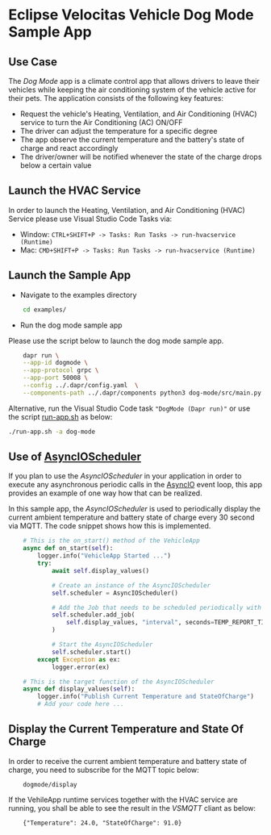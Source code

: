 # Eclipse Velocitas Vehicle Dog Mode Sample App

## Use Case

The *Dog Mode* app is a climate control app that allows drivers to leave their vehicles while keeping the air conditioning system of the vehicle active for their pets.
The application consists of  the following key features:

* Request the vehicle's Heating, Ventilation, and Air Conditioning (HVAC) service to turn the Air Conditioning (AC) ON/OFF
* The driver can adjust the temperature for a specific degree
* The app observe the current temperature and the battery's state of charge and react accordingly
* The driver/owner will be notified whenever the state of the charge drops below a certain value

## Launch the HVAC Service
In order to launch the Heating, Ventilation, and Air Conditioning (HVAC) Service please use Visual Studio Code Tasks via:
- Window: `CTRL+SHIFT+P -> Tasks: Run Tasks -> run-hvacservice (Runtime)`
- Mac: `CMD+SHIFT+P -> Tasks: Run Tasks -> run-hvacservice (Runtime)`

## Launch the Sample App
* Navigate to the examples directory
```bash
    cd examples/
```

* Run the dog mode sample app

Please use the script below to launch the dog mode sample app.

```bash
    dapr run \
    --app-id dogmode \
    --app-protocol grpc \
    --app-port 50008 \
    --config ../.dapr/config.yaml  \
    --components-path ../.dapr/components python3 dog-mode/src/main.py
```

Alternative, run the Visual Studio Code task `"DogMode (Dapr run)"` or use the script [run-app.sh](./../run-app.sh) as below:
```bash
./run-app.sh -a dog-mode
```

## Use of [AsyncIOScheduler](https://apscheduler.readthedocs.io/en/3.x/modules/schedulers/asyncio.html)

If you plan to use the *AsyncIOScheduler* in your application in order to execute any asynchronous periodic calls in the [AsyncIO](https://docs.python.org/3/library/asyncio.html) event loop, this app provides an example of one way how that can be realized.

In this sample app, the *AsyncIOScheduler* is used to periodically display the current ambient temperature and battery state of charge every 30 second via MQTT. The code snippet shows how this is implemented.

```python
    # This is the on_start() method of the VehicleApp
    async def on_start(self):
        logger.info("VehicleApp Started ...")
        try:
            await self.display_values()

            # Create an instance of the AsyncIOScheduler
            self.scheduler = AsyncIOScheduler()

            # Add the Job that needs to be scheduled periodically with a reference to the target function.
            self.scheduler.add_job(
                self.display_values, "interval", seconds=TEMP_REPORT_TIMEOUT
            )

            # Start the AsyncIOScheduler
            self.scheduler.start()
        except Exception as ex:
            logger.error(ex)

    # This is the target function of the AsyncIOScheduler
    async def display_values(self):
        logger.info("Publish Current Temperature and StateOfCharge")
        # Add your code here ...

```

## Display the Current Temperature and State Of Charge

In order to receive the current ambient temperature and battery state of charge, you need to subscribe for the MQTT topic below:
```
    dogmode/display
```
If the VehileApp runtime services together with the HVAC service are running, you shall be able to see the result in the *VSMQTT* cliant as below:
```
    {"Temperature": 24.0, "StateOfCharge": 91.0}
```

